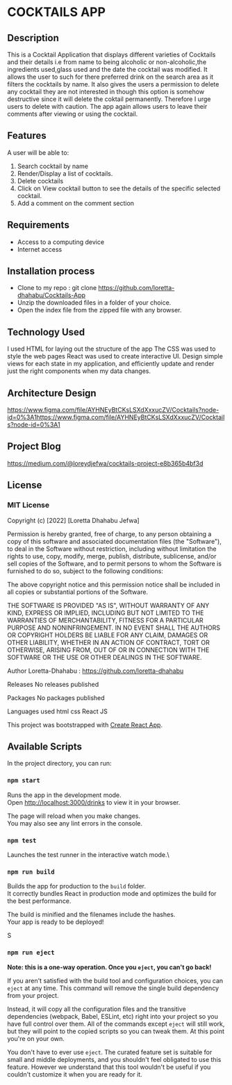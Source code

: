 # COCKTAILS APP
## Description
This is a Cocktail Application  that displays different varieties of Cocktails and their details i.e from name to being alcoholic or non-alcoholic,the ingredients used,glass used and the date the cocktail was modified. 
It allows the user to such for there preferred drink on the search area as it filters the cocktails by name.
It also gives the users a permission to delete any cocktail they are not interested in though this option is somehow destructive since it will delete the coktail permanently.
Therefore I urge users to delete with caution.
The app again allows users to leave their comments after viewing or using the cocktail.
## Features
A user will be able to: 
1. Search cocktail by name
2. Render/Display a list of cocktails.
3. Delete cocktails
4. Click on View cocktail button to see the details of the specific selected cocktail.
5. Add a comment on the comment section

## Requirements
* Access to a computing device
* Internet access
## Installation process
* Clone to my repo : git clone https://github.com/loretta-dhahabu/Cocktails-App
* Unzip the downloaded files in a folder of your choice.
* Open the index file from the zipped file with any browser.
## Technology Used
I used HTML for laying out the structure of the app
The CSS was used to style the web pages
React was used to create interactive UI. Design simple views for each state in my application, and efficiently update and render just the right components when my data changes.

## Architecture Design
https://www.figma.com/file/AYHNEyBtCKsLSXdXxxucZV/Cocktails?node-id=0%3A1https://www.figma.com/file/AYHNEyBtCKsLSXdXxxucZV/Cocktails?node-id=0%3A1
## Project Blog 
https://medium.com/@loreydjefwa/cocktails-project-e8b365b4bf3d
## License 
### MIT License

Copyright (c) [2022] [Loretta Dhahabu Jefwa]

Permission is hereby granted, free of charge, to any person obtaining a copy of this software and associated documentation files (the "Software"), to deal in the Software without restriction, including without limitation the rights to use, copy, modify, merge, publish, distribute, sublicense, and/or sell copies of the Software, and to permit persons to whom the Software is furnished to do so, subject to the following conditions:

The above copyright notice and this permission notice shall be included in all copies or substantial portions of the Software.

THE SOFTWARE IS PROVIDED "AS IS", WITHOUT WARRANTY OF ANY KIND, EXPRESS OR IMPLIED, INCLUDING BUT NOT LIMITED TO THE WARRANTIES OF MERCHANTABILITY, FITNESS FOR A PARTICULAR PURPOSE AND NONINFRINGEMENT. IN NO EVENT SHALL THE AUTHORS OR COPYRIGHT HOLDERS BE LIABLE FOR ANY CLAIM, DAMAGES OR OTHER LIABILITY, WHETHER IN AN ACTION OF CONTRACT, TORT OR OTHERWISE, ARISING FROM, OUT OF OR IN CONNECTION WITH THE SOFTWARE OR THE USE OR OTHER DEALINGS IN THE SOFTWARE.

Author Loretta-Dhahabu : https://github.com/loretta-dhahabu

Releases
No releases published

Packages
No packages published

Languages used
html
css
React JS

This project was bootstrapped with [Create React App](https://github.com/facebook/create-react-app).

## Available Scripts

In the project directory, you can run:

### `npm start`

Runs the app in the development mode.\
Open [http://localhost:3000/drinks](http://localhost:3000/drinks) to view it in your browser.

The page will reload when you make changes.\
You may also see any lint errors in the console.

### `npm test`

Launches the test runner in the interactive watch mode.\

### `npm run build`

Builds the app for production to the `build` folder.\
It correctly bundles React in production mode and optimizes the build for the best performance.

The build is minified and the filenames include the hashes.\
Your app is ready to be deployed!

S
### `npm run eject`

**Note: this is a one-way operation. Once you `eject`, you can't go back!**

If you aren't satisfied with the build tool and configuration choices, you can `eject` at any time. This command will remove the single build dependency from your project.

Instead, it will copy all the configuration files and the transitive dependencies (webpack, Babel, ESLint, etc) right into your project so you have full control over them. All of the commands except `eject` will still work, but they will point to the copied scripts so you can tweak them. At this point you're on your own.

You don't have to ever use `eject`. The curated feature set is suitable for small and middle deployments, and you shouldn't feel obligated to use this feature. However we understand that this tool wouldn't be useful if you couldn't customize it when you are ready for it.

